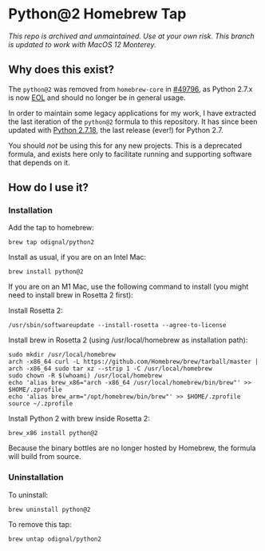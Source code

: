 # Python@2 Homebrew Tap

*This repo is archived and unmaintained. Use at your own risk.*
*This branch is updated to work with MacOS 12 Monterey.*

## Why does this exist?

The `python@2` was removed from `homebrew-core` in [#49796](https://github.com/Homebrew/homebrew-core/pull/49796), as Python 2.7.x is now [EOL](https://www.python.org/dev/peps/pep-0373/#id4) and should no longer be in general usage.

In order to maintain some legacy applications for my work, I have extracted the last iteration of the `python@2` formula to this repository. It has since been updated with [Python 2.7.18](https://www.python.org/downloads/release/python-2718/), the last release (ever!) for Python 2.7.

You should _not_ be using this for any new projects. This is a deprecated formula, and exists here only to facilitate running and supporting software that depends on it.

## How do I use it?

### Installation

Add the tap to homebrew:

    brew tap odignal/python2

Install as usual, if you are on an Intel Mac:

    brew install python@2

If you are on an M1 Mac, use the following command to install (you might need to install brew in Rosetta 2 first):

Install Rosetta 2:

    /usr/sbin/softwareupdate --install-rosetta --agree-to-license

Install brew in Rosetta 2 (using /usr/local/homebrew as installation path):

    sudo mkdir /usr/local/homebrew
    arch -x86_64 curl -L https://github.com/Homebrew/brew/tarball/master | arch -x86_64 sudo tar xz --strip 1 -C /usr/local/homebrew
    sudo chown -R $(whoami) /usr/local/homebrew
    echo 'alias brew_x86="arch -x86_64 /usr/local/homebrew/bin/brew"' >> $HOME/.zprofile
    echo 'alias brew_arm="/opt/homebrew/bin/brew"' >> $HOME/.zprofile
    source ~/.zprofile

Install Python 2 with brew inside Rosetta 2:

    brew_x86 install python@2

Because the binary bottles are no longer hosted by Homebrew, the formula will build from source.

### Uninstallation

To uninstall:

    brew uninstall python@2

To remove this tap:

    brew untap odignal/python2
